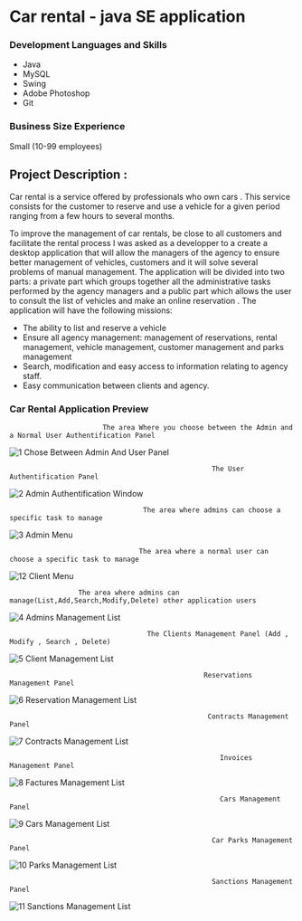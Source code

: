# Car rental - java SE application

### Development Languages and Skills
- Java
- MySQL
- Swing
- Adobe Photoshop 
- Git 

### Business Size Experience
Small (10-99 employees)

## Project Description :
Car rental is a service offered by professionals who own cars . This service consists for the customer to reserve and use a vehicle for a given period ranging from a few hours to several months. 

To improve the management of car rentals, be close to all customers and facilitate the rental process I was asked as a developper to a create a desktop application that will allow the managers of the agency to ensure better management of vehicles, customers and it will solve several problems of manual management. The application will be divided into two parts: a private part which groups together all the administrative tasks performed by the agency managers and a public part which allows the user to consult the list of vehicles and make an online reservation . 
The application will have the following missions: 
- The ability to list and reserve a vehicle 
- Ensure all agency management: management of reservations, rental management, vehicle management, customer management and parks management 
- Search, modification and easy access to information relating to agency staff. 
- Easy communication between clients and agency.

### Car Rental Application Preview

                           The area Where you choose between the Admin and a Normal User Authentification Panel
![1 Chose Between Admin And User Panel](https://user-images.githubusercontent.com/75227040/134512469-7f9434d2-fed8-4bc7-a62a-e75d5a75ddd2.PNG)

                                                      The User Authentification Panel
![2 Admin Authentification Window](https://user-images.githubusercontent.com/75227040/134513347-fd7df57a-e2ea-4b5c-b4c7-a9448e6c5e41.PNG)

                                     The area where admins can choose a specific task to manage
![3 Admin Menu](https://user-images.githubusercontent.com/75227040/134513900-0d159b3b-f0be-4349-8d01-ba1c8738b5e7.PNG)

                                    The area where a normal user can choose a specific task to manage
![12 Client Menu](https://user-images.githubusercontent.com/75227040/134514207-6301a88e-d988-4fef-aaa0-cccf25757b8c.PNG)


                     The area where admins can manage(List,Add,Search,Modify,Delete) other application users
![4 Admins Management List](https://user-images.githubusercontent.com/75227040/134514403-3998e188-5e65-4874-8e68-2c088ded9fda.PNG)

                                      The Clients Management Panel (Add , Modify , Search , Delete)
![5 Client Management List](https://user-images.githubusercontent.com/75227040/134515887-e19d2c3c-be62-4d43-b8c2-624d562bb8dc.PNG)

                                                    Reservations Management Panel
![6 Reservation Management List](https://user-images.githubusercontent.com/75227040/134515919-6e9fd4bf-d2ae-44c8-b756-b38e54fa6805.PNG)

                                                     Contracts Management Panel
![7 Contracts Management List](https://user-images.githubusercontent.com/75227040/134516538-7bf701af-6158-4a7b-a47f-565c2ef94253.PNG)

                                                        Invoices Management Panel
![8 Factures Management List](https://user-images.githubusercontent.com/75227040/134516578-846c7597-efbc-4109-b764-2a998abec612.PNG)

                                                        Cars Management Panel
![9 Cars Management List](https://user-images.githubusercontent.com/75227040/134516638-4b7de88a-e2bd-4c49-b74c-f92bac17948d.PNG)

                                                      Car Parks Management Panel
![10 Parks Management List](https://user-images.githubusercontent.com/75227040/134516768-71cfcbe4-9a36-44ae-938d-8c3d6eeba362.PNG)

                                                      Sanctions Management Panel
![11 Sanctions Management List](https://user-images.githubusercontent.com/75227040/134516923-086edd23-3587-4391-85a9-e3fe5c524309.PNG)

